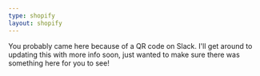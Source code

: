 ```yaml
---
type: shopify
layout: shopify
---
```


You probably came here because of a QR code on Slack. I'll get around to updating this with more info soon, just wanted to make sure there was something here for you to see!
